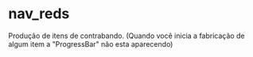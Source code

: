 # nav_reds
Produção de itens de contrabando. (Quando você inicia a fabricação de algum item a "ProgressBar" não esta aparecendo)
